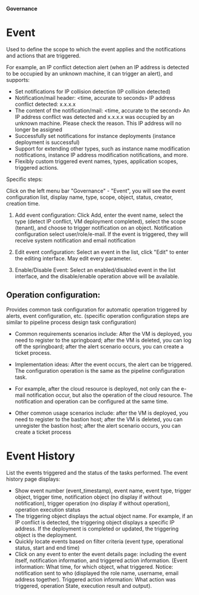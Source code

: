 **Governance**

# Event

Used to define the scope to which the event applies and the notifications and actions that are triggered.

For example, an IP conflict detection alert (when an IP address is detected to be occupied by an unknown machine, it can trigger an alert), and supports:

+ Set notifications for IP collision detection (IP collision detected)
+ Notification/mail header: <time, accurate to seconds> IP address conflict detected: x.x.x.x
+ The content of the notification/mail: <time, accurate to the second> An IP address conflict was detected and x.x.x.x was occupied by an unknown machine. Please check the reason. This IP address will no longer be assigned
+ Successfully set notifications for instance deployments (instance deployment is successful)
+ Support for extending other types, such as instance name modification notifications, instance IP address modification notifications, and more.
+ Flexibly custom triggered event names, types, application scopes, triggered actions.

Specific steps:

Click on the left menu bar "Governance" - "Event", you will see the event configuration list, display name, type, scope, object, status, creator, creation time.

1. Add event configuration: Click Add, enter the event name, select the type (detect IP conflict, VM deployment completed), select the scope (tenant), and choose to trigger notification on an object. Notification configuration select user/role/e-mail. If the event is triggered, they will receive system notification and email notification

2. Edit event configuration: Select an event in the list, click "Edit" to enter the editing interface. May edit every parameter.

3. Enable/Disable Event: Select an enabled/disabled event in the list interface, and the disable/enable operation above will be available.

## Operation configuration:

Provides common task configuration for automatic operation triggered by alerts, event configuration, etc. (specific operation configuration steps are similar to pipeline process design task configuration)
+ Common requirements scenarios include: After the VM is deployed, you need to register to the springboard; after the VM is deleted, you can log off the springboard; after the alert scenario occurs, you can create a ticket process.
+ Implementation ideas: After the event occurs, the alert can be triggered. The configuration operation is the same as the pipeline configuration task.
+ For example, after the cloud resource is deployed, not only can the e-mail notification occur, but also the operation of the cloud resource. The notification and operation can be configured at the same time.

 + Other common usage scenarios include: after the VM is deployed, you need to register to the bastion host; after the VM is deleted, you can unregister the bastion host; after the alert scenario occurs, you can create a ticket process 


# Event History
List the events triggered and the status of the tasks performed. The event history page displays:
+ Show event number (event_timestamp), event name, event type, trigger object, trigger time, notification object (no display if without notification), trigger operation (no display if without operation), operation execution status
+ The triggering object displays the actual object name. For example, if an IP conflict is detected, the triggering object displays a specific IP address. If the deployment is completed or updated, the triggering object is the deployment.
+ Quickly locate events based on filter criteria (event type, operational status, start and end time)
+ Click on any event to enter the event details page: including the event itself, notification information, and triggered action information. (Event information: What time, for which object, what triggered. Notice: notification sent to who (displayed the role name, username, email address together). Triggered action information: What action was triggered, operation State, execution result and output).



